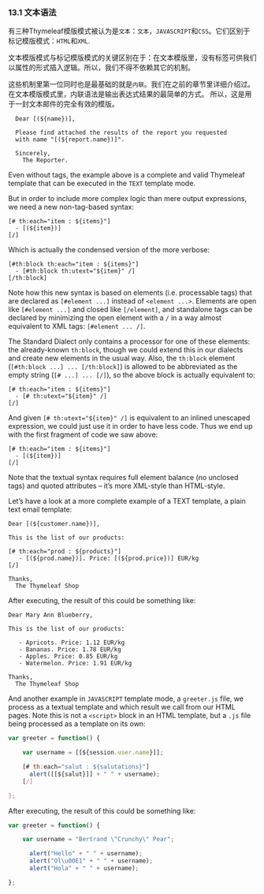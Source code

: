 ### 13.1 文本语法

有三种Thymeleaf模版模式被认为是`文本`：`文本`，`JAVASCRIPT`和`CSS`。它们区别于标记模版模式：`HTML`和`XML`.

文本模版模式与标记模版模式的关键区别在于：在文本模版里，没有标签可供我们以属性的形式插入逻辑。所以，我们不得不依赖其它的机制。

这些机制里第一位同时也是最基础的就是`内联`。我们在之前的章节里详细介绍过。在文本模版模式里，内联语法是输出表达式结果的最简单的方式。 所以，这是用于一封文本邮件的完全有效的模版。
```
  Dear [(${name})],

  Please find attached the results of the report you requested
  with name "[(${report.name})]".

  Sincerely,
    The Reporter.
```
Even without tags, the example above is a complete and valid Thymeleaf template that can be executed in the `TEXT` template mode.

But in order to include more complex logic than mere output expressions, we need a new non-tag-based syntax:
```
[# th:each="item : ${items}"]
  - [(${item})]
[/]
```
Which is actually the condensed version of the more verbose:
```
[#th:block th:each="item : ${items}"]
  - [#th:block th:utext="${item}" /]
[/th:block]
```
Note how this new syntax is based on elements (i.e. processable tags) that are declared as `[#element ...]` instead of `<element ...>`. Elements are open like `[#element ...]` and closed like `[/element]`, and standalone tags can be declared by minimizing the open element with a `/` in a way almost equivalent to XML tags: `[#element ... /]`.

The Standard Dialect only contains a processor for one of these elements: the already-known `th:block`, though we could extend this in our dialects and create new elements in the usual way. Also, the `th:block` element (`[#th:block ...] ... [/th:block]`) is allowed to be abbreviated as the empty string (`[# ...] ... [/]`), so the above block is actually equivalent to:
```
[# th:each="item : ${items}"]
  - [# th:utext="${item}" /]
[/]
```
And given `[# th:utext="${item}" /]` is equivalent to an inlined unescaped expression, we could just use it in order to have less code. Thus we end up with the first fragment of code we saw above:
```
[# th:each="item : ${items}"]
  - [(${item})]
[/]
```
Note that the textual syntax requires full element balance (no unclosed tags) and quoted attributes – it’s more XML-style than HTML-style.

Let’s have a look at a more complete example of a TEXT template, a plain text email template:
```
Dear [(${customer.name})],

This is the list of our products:

[# th:each="prod : ${products}"]
   - [(${prod.name})]. Price: [(${prod.price})] EUR/kg
[/]

Thanks,
  The Thymeleaf Shop
```
After executing, the result of this could be something like:
```
Dear Mary Ann Blueberry,

This is the list of our products:

   - Apricots. Price: 1.12 EUR/kg
   - Bananas. Price: 1.78 EUR/kg
   - Apples. Price: 0.85 EUR/kg
   - Watermelon. Price: 1.91 EUR/kg

Thanks,
  The Thymeleaf Shop
```
And another example in `JAVASCRIPT` template mode, a `greeter.js` file, we process as a textual template and which result we call from our HTML pages. Note this is not a `<script>` block in an HTML template, but a `.js` file being processed as a template on its own:
```javascript
var greeter = function() {

    var username = [[${session.user.name}]];

    [# th:each="salut : ${salutations}"]    
      alert([[${salut}]] + " " + username);
    [/]

};
```
After executing, the result of this could be something like:
```javascript
var greeter = function() {

    var username = "Bertrand \"Crunchy\" Pear";

      alert("Hello" + " " + username);
      alert("Ol\u00E1" + " " + username);
      alert("Hola" + " " + username);

};
```